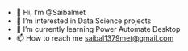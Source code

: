 - 👋 Hi, I’m @Saibalmet
- 👀 I’m interested in Data Science projects
- 🌱 I’m currently learning Power Automate Desktop
- 📫 How to reach me saibal1379met@gmail.com

<!---
Saibalmet/Saibalmet is a ✨ special ✨ repository because its `README.md` (this file) appears on your GitHub profile.
You can click the Preview link to take a look at your changes.
--->
